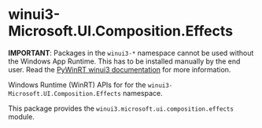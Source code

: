 <!-- warning: Please don't edit this file. It was automatically generated. -->

# winui3-Microsoft.UI.Composition.Effects

**IMPORTANT**: Packages in the `winui3-*` namespace cannot be used without the
Windows App Runtime. This has to be installed manually by the end user. Read the
[PyWinRT winui3 documentation](https://pywinrt.readthedocs.io/en/latest/api/winui3/index.html)
for more information.

Windows Runtime (WinRT) APIs for for the `winui3-Microsoft.UI.Composition.Effects` namespace.

This package provides the `winui3.microsoft.ui.composition.effects` module.
